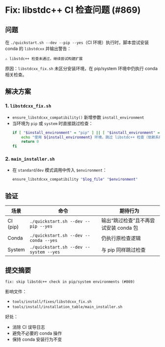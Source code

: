 # Fix: libstdc++ CI 检查问题 (#869)

## 问题

在 `./quickstart.sh --dev --pip --yes`（CI 环境）执行时，脚本尝试安装 conda 的 `libstdcxx` 并输出警告：

```
⚠️ libstdc++ 检查未通过，继续尝试构建扩展
```

原因：`libstdcxx_fix.sh` 未区分安装环境，在 pip/system 环境中仍执行 conda 相关检查。

## 解决方案

### 1. `libstdcxx_fix.sh`

- `ensure_libstdcxx_compatibility()` 新增参数 `install_environment`
- 当环境为 `pip` 或 `system` 时直接跳过检查：
  ```bash
  if [ "$install_environment" = "pip" ] || [ "$install_environment" = "system" ]; then
      echo "使用 ${install_environment} 环境，跳过 libstdc++ 检查（依赖系统库）"
      return 0
  fi
  ```

### 2. `main_installer.sh`

- 在 `standard`/`dev` 模式调用中传入 `$environment`：
  ```bash
  ensure_libstdcxx_compatibility "$log_file" "$environment"
  ```

## 验证

| 场景 | 命令 | 期待行为 |
|------|------|----------|
| CI (pip) | `./quickstart.sh --dev --pip --yes` | 输出“跳过检查”且不再尝试安装 conda 包 |
| Conda | `./quickstart.sh --dev --conda --yes` | 仍执行原检查逻辑 |
| System | `./quickstart.sh --dev --system --yes` | 与 pip 同样跳过检查 |

## 提交摘要

```
fix: skip libstdc++ check in pip/system environments (#869)
```

影响文件：
- `tools/install/fixes/libstdcxx_fix.sh`
- `tools/install/installation_table/main_installer.sh`

好处：
- 消除 CI 误导日志
- 避免不必要的 conda 操作
- 保持 conda 安装行为不变
